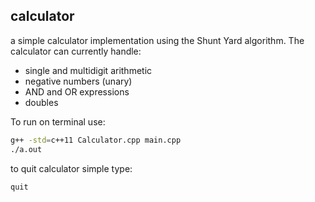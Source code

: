 ## calculator
a simple calculator implementation using the Shunt Yard algorithm.
The calculator can currently handle:
* single and multidigit arithmetic
* negative numbers (unary)
* AND and OR expressions
* doubles

To run on terminal use:
```bash
g++ -std=c++11 Calculator.cpp main.cpp
./a.out
```

to quit calculator simple type:
```
quit
```
